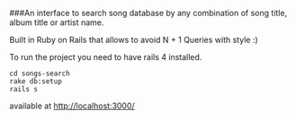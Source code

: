 ###An interface to search song database by any combination of song title, album title or artist name.

Built in Ruby on Rails that allows to avoid N + 1 Queries with style :)

To run the project you need to have rails 4 installed.

```
cd songs-search
rake db:setup
rails s
```

available at [http://localhost:3000/](http://localhost:3000/)
